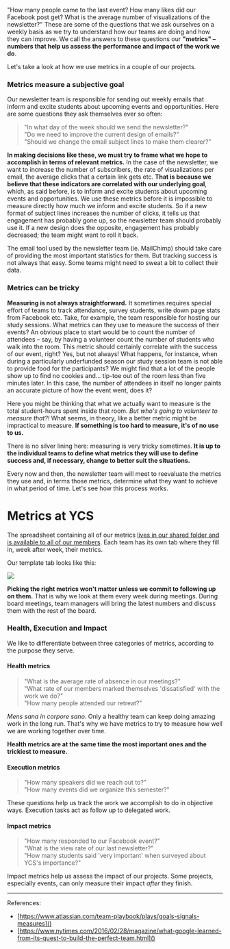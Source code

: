 "How many people came to the last event? How many likes did our Facebook post get? What is the average number of visualizations of the newsletter?" These are some of the questions that we ask ourselves on a weekly basis as we try to understand how our teams are doing and how they can improve. We call the answers to these questions our **"metrics" – numbers that help us assess the performance and impact of the work we do**.

Let's take a look at how we use metrics in a couple of our projects.

### Metrics measure a subjective goal

Our newsletter team is responsible for sending out weekly emails that inform and excite students about upcoming events and opportunities. Here are some questions they ask themselves ever so often:

> "In what day of the week should we send the newsletter?"  
> "Do we need to improve the current design of emails?"  
> "Should we change the email subject lines to make them clearer?"  

**In making decisions like these, we must try to frame what we hope to accomplish in terms of relevant metrics.** In the case of the newsletter, we want to increase the number of subscribers, the rate of visualizations per email, the average clicks that a certain link gets etc. **That is because we believe that these indicators are correlated with our underlying goal**, which, as said before, is to inform and excite students about upcoming events and opportunities. We use these metrics before it is impossible to measure directly how much we inform and excite students. So if a new format of subject lines increases the number of clicks, it tells us that engagement has probably gone up, so the newsletter team should probably use it. If a new design does the opposite, engagement has probably decreased; the team might want to roll it back.

The email tool used by the newsletter team (ie. MailChimp) should take care of providing the most important statistics for them. But tracking success is not always that easy. Some teams might need to sweat a bit to collect their data.

### Metrics can be tricky

**Measuring is not always straightforward.** It sometimes requires special effort of teams to track attendance, survey students, write down page stats from Facebook etc. Take, for example, the team responsible for hosting our study sessions. What metrics can they use to measure the success of their events? An obvious place to start would be to count the number of attendees – say, by having a volunteer count the number of students who walk into the room. This metric should certainly correlate with the success of our event, right? Yes, but not always! What happens, for instance, when during a particularly underfunded season our study session team is not able to provide food for the participants? We might find that a lot of the people show up to find no cookies and... tip-toe out of the room less than five minutes later. In this case, the number of attendees in itself no longer paints an accurate picture of how the event went, does it?

Here you might be thinking that what we actually want to measure is the total student-hours spent inside that room. _But who's going to volunteer to measure that?!_ What seems, in theory, like a better metric might be impractical to measure. **If something is too hard to measure, it's of no use to us.**

There is no silver lining here: measuring is very tricky sometimes. **It is up to the individual teams to define what metrics they will use to define success and, if necessary, change to better suit the situations.**

Every now and then, the newsletter team will meet to reevaluate the metrics they use and, in terms those metrics, determine what they want to achieve in what period of time. Let's see how this process works.

# Metrics at YCS

The spreadsheet containing all of our metrics [lives in our shared folder and is available to all of our members](https://docs.google.com/spreadsheets/d/1BLYrQrd-UTvufIzzDQ3Dmyy7skhIQh9CD8W_69eHE_M/edit). Each team has its own tab where they fill in, week after week, their metrics.

Our template tab looks like this:

![](http://i.imgur.com/JZG89ZP.png?1)

**Picking the right metrics won't matter unless we commit to following up on them.** That is why we look at them every week during meetings. During board meetings, team managers will bring the latest numbers and discuss them with the rest of the board.

### Health, Execution and Impact

We like to differentiate between three categories of metrics, according to the purpose they serve.

#### Health metrics

> "What is the average rate of absence in our meetings?"  
> "What rate of our members marked themselves 'dissatisfied' with the work we do?"  
> "How many people attended our retreat?"

_Mens sana in corpore sano_. Only a healthy team can keep doing amazing work in the long run. That's why we have metrics to try to measure how well we are working together over time.

**Health metrics are at the same time the most important ones and the trickiest to measure.**

#### Execution metrics

> "How many speakers did we reach out to?"  
> "How many events did we organize this semester?"  

These questions help us track the work we accomplish to do in objective ways. Execution tasks act as follow up to delegated work.

#### Impact metrics

> "How many responded to our Facebook event?"  
> "What is the view rate of our last newsletter?"  
> "How many students said 'very important' when surveyed about YCS's importance?"

Impact metrics help us assess the impact of our projects. Some projects, especially events, can only measure their impact _after_ they finish.

---

References:

- [https://www.atlassian.com/team-playbook/plays/goals-signals-measures]()
- [https://www.nytimes.com/2016/02/28/magazine/what-google-learned-from-its-quest-to-build-the-perfect-team.html]()

